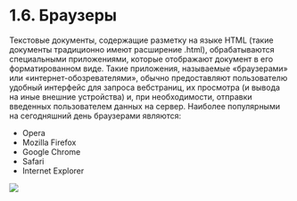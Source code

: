 # 1.6. Браузеры

Текстовые документы, содержащие разметку на языке HTML \(такие документы  традиционно имеют расширение .html\), обрабатываются специальными приложениями, которые отображают документ в его форматированном виде. Такие приложения, называемые «браузерами» или «интернет-обозревателями», обычно предоставляют пользователю удобный интерфейс для запроса вебстраниц, их просмотра \(и вывода на иные внешние устройства\) и, при необходимости, отправки введенных пользователем данных на сервер. Наиболее популярными на сегодняшний день браузерами являются:

* Opera
* Mozilla Firefox
* Google Chrome
* Safari
* Internet Explorer

![](https://github.com/olgamaslovaolga/Alevel-Markup/raw/master/images/browser.png)

